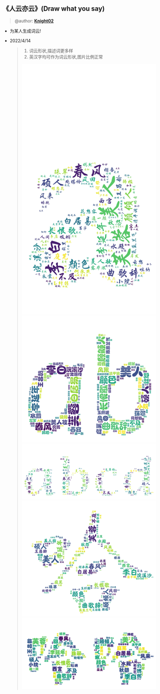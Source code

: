 ## 《人云亦云》(Draw what you say)

> @author: **[Knight02](https://gitee.com/knight-02)** 

* 为某人生成词云!



* 2022/4/14

  > 1. 词云形状,描述词更多样
  > 2. 英汉字均可作为词云形状,图片比例正常
  >
  > ![a之云](./example(演示图片,非项目文件)/0/a之云.jpg)
  > ![a之云](./example(演示图片,非项目文件)/0/ab之云.jpg)
  > ![a之云](./example(演示图片,非项目文件)/0/abcd之云.jpg)
  > ![a之云](./example(演示图片,非项目文件)/0/哈之云.jpg)
  > ![a之云](./example(演示图片,非项目文件)/0/哈哈之云.jpg)
  >
  > 
  >
  > 
  >
  > 
  >
  > 
  >
  > 
  >
  > 





